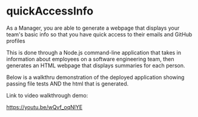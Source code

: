 # quickAccessInfo

As a Manager, you are able to generate a webpage that displays your team's basic info
so that you have quick access to their emails and GitHub profiles

This is done through a Node.js command-line application that takes in information about employees on a software engineering team, then generates an HTML webpage that displays summaries for each person.

Below is a walkthru demonstration of the deployed application showing passing file tests AND the html that is generated.

Link to video walkthrough demo:

https://youtu.be/wQvf_oqNlYE
